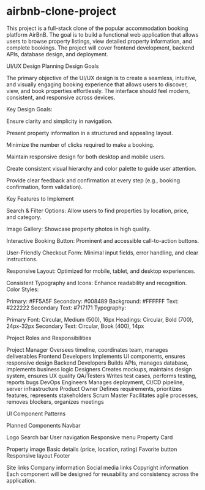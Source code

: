 # airbnb-clone-project
This project is a full-stack clone of the popular accommodation booking platform AirBnB. The goal is to build a functional web application that allows users to browse property listings, view detailed property information, and complete bookings. The project will cover frontend development, backend APIs, database design, and deployment.

UI/UX Design Planning
Design Goals

The primary objective of the UI/UX design is to create a seamless, intuitive, and visually engaging booking experience that allows users to discover, view, and book properties effortlessly. The interface should feel modern, consistent, and responsive across devices.

Key Design Goals:

Ensure clarity and simplicity in navigation.

Present property information in a structured and appealing layout.

Minimize the number of clicks required to make a booking.

Maintain responsive design for both desktop and mobile users.

Create consistent visual hierarchy and color palette to guide user attention.

Provide clear feedback and confirmation at every step (e.g., booking confirmation, form validation).

 Key Features to Implement

Search & Filter Options: Allow users to find properties by location, price, and category.

Image Gallery: Showcase property photos in high quality.

Interactive Booking Button: Prominent and accessible call-to-action buttons.

User-Friendly Checkout Form: Minimal input fields, error handling, and clear instructions.

Responsive Layout: Optimized for mobile, tablet, and desktop experiences.

Consistent Typography and Icons: Enhance readability and recognition.
 Color Styles:

Primary: #FF5A5F
Secondary: #008489
Background: #FFFFFF
Text: #222222
Secondary Text: #717171
Typography:

Primary Font: Circular, Medium (500), 16px
Headings: Circular, Bold (700), 24px-32px
Secondary Text: Circular, Book (400), 14px

Project Roles and Responsibilities 

Project Manager	Oversees timeline, coordinates team, manages deliverables
Frontend Developers	Implements UI components, ensures responsive design
Backend Developers	Builds APIs, manages database, implements business logic
Designers	Creates mockups, maintains design system, ensures UX quality
QA/Testers	Writes test cases, performs testing, reports bugs
DevOps Engineers	Manages deployment, CI/CD pipeline, server infrastructure
Product Owner	Defines requirements, prioritizes features, represents stakeholders
Scrum Master	Facilitates agile processes, removes blockers, organizes meetings

UI Component Patterns

Planned Components
Navbar

Logo
Search bar
User navigation
Responsive menu
Property Card

Property image
Basic details (price, location, rating)
Favorite button
Responsive layout
Footer

Site links
Company information
Social media links
Copyright information
Each component will be designed for reusability and consistency across the application.

